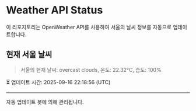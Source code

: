 
# Weather API Status

이 리포지토리는 OpenWeather API를 사용하여 서울의 날씨 정보를 자동으로 업데이트합니다.

## 현재 서울 날씨
> 서울의 현재 날씨: overcast clouds, 온도: 22.32°C, 습도: 100%

⏳ 업데이트 시간: 2025-09-16 22:18:56 (UTC)

---
자동 업데이트 봇에 의해 관리됩니다.
